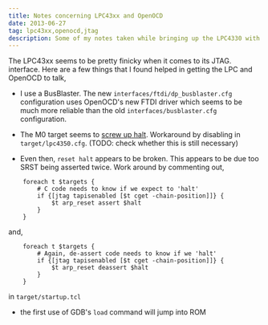 ```yaml
---
title: Notes concerning LPC43xx and OpenOCD
date: 2013-06-27
tag: lpc43xx,openocd,jtag
description: Some of my notes taken while bringing up the LPC4330 with OpenOCD
---
```


The LPC43xx seems to be pretty finicky when it comes to its JTAG. interface.
Here are a few things that I found helped in getting the LPC and
OpenOCD to talk,

 * I use a BusBlaster. The new `interfaces/ftdi/dp_busblaster.cfg`
   configuration uses OpenOCD's new FTDI driver which seems to be much
   more reliable than the old `interfaces/busblaster.cfg` configuration.

 * The M0 target seems to [screw up halt][]. Workaround by disabling
   in `target/lpc4350.cfg`. (TODO: check whether this is still
   necessary)

 * Even then, `reset halt` appears to be broken. This appears to be due too SRST being asserted twice. Work around by commenting out,

```
	foreach t $targets {
		# C code needs to know if we expect to 'halt'
		if {[jtag tapisenabled [$t cget -chain-position]]} {
			$t arp_reset assert $halt
		}
	}
```

   and,

```
	foreach t $targets {
		# Again, de-assert code needs to know if we 'halt'
		if {[jtag tapisenabled [$t cget -chain-position]]} {
			$t arp_reset deassert $halt
		}
	}
```

   in `target/startup.tcl`

 * the first use of GDB's `load` command will jump into ROM 

[screw up halt]: http://comments.gmane.org/gmane.comp.debugging.openocd.devel/22732
